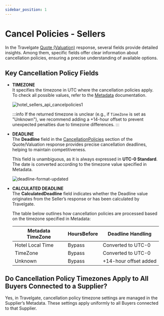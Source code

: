 ```yaml
---
sidebar_position: 1
---
```


# Cancel Policies - Sellers

In the Travelgate [Quote (Valuation)](/docs/apis/for-sellers/deprecated/hotel-pull-sellers-api/booking-flow/valuation) response, several fields provide detailed insights. Among them, specific fields offer clear information about cancellation policies, ensuring a precise understanding of available options.

## Key Cancellation Policy Fields

- **TIMEZONE**  
  It specifies the timezone in UTC where the cancellation policies apply. To check all possible values, refer to the [Metadata](/docs/apis/for-sellers/deprecated/hotel-pull-sellers-api/content/meta-data) documentation.

  ![hotel_sellers_api_cancelpolicies1](https://storage.travelgate.com/kbase/hotel_sellers_api_cancelpolicies1.jpg)

  :::info
  If the returned timezone is unclear (e.g., if `TimeZone` is set as "Unknown"), we recommend adding a +14-hour offset to prevent unexpected penalties due to timezone differences.
  :::

- **DEADLINE**  
  The **Deadline** field in the [CancellationPolicies](/docs/apis/for-sellers/deprecated/hotel-pull-sellers-api/booking-flow/valuation) section of the Quote/Valuation response provides precise cancellation deadlines, helping to maintain competitiveness.

  This field is unambiguous, as it is always expressed in **UTC-0 Standard**. The date is converted according to the timezone value specified in Metadata.

  ![deadline-format-updated](https://storage.travelgate.com/kbase/deadline-format-updated.jpg)

- **CALCULATED DEADLINE**  
  The **CalculatedDeadline** field indicates whether the Deadline value originates from the Seller’s response or has been calculated by Travelgate.

  The table below outlines how cancellation policies are processed based on the timezone specified in Metadata:

  | Metadata TimeZone  | HoursBefore | Deadline Handling      |
  |--------------------|-------------|------------------------|
  | Hotel Local Time   | Bypass      | Converted to UTC-0    |
  | TimeZone          | Bypass      | Converted to UTC-0    |
  | Unknown           | Bypass      | +14-hour offset added |

## Do Cancellation Policy Timezones Apply to All Buyers Connected to a Supplier?

Yes, in Travelgate, cancellation policy timezone settings are managed in the Supplier’s Metadata. These settings apply uniformly to all Buyers connected to that Supplier.
